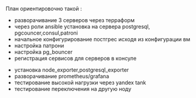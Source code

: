 План ориентировочно такой :
+ разворачивание 3 серверов через терраформ
+ через роли ansible установка на сервера postgresql, pgcouncer,consul,patroni
+ начальное конфигурирование постгрес исходя из конфигурации вм
+ настройка патрони
+ настройка pg_bouncer
+ регистрация сервисов для серверов в консуле
- установка node_exporter,postgresql_exporter
- разворачивание prometheus/grafana
- тестирование высокой нагрузки через yandex tank
- тестирование переключения на другую ноду

